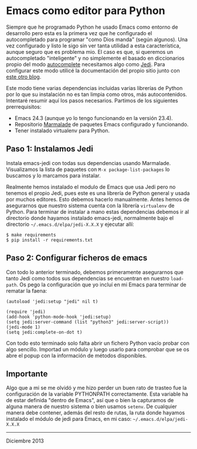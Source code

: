 # Emacs como editor para Python


Siempre que he programado Python he usado Emacs como entorno de desarrollo pero
esta es la primera vez que he configurado el autocompletado para programar "como
Dios manda" (según algunos). Una vez configurado y listo le sigo sin ver tanta
utilidad a esta característica, aunque seguro que es problema mio. El caso es
que, si queremos un autocompletado "inteligente" y no simplemente el basado en
diccionarios propio del modo [autocomplete](http://www.emacswiki.org/emacs/AutoComplete) necesitamos algo como [Jedi](https://github.com/davidhalter/jedi). Para
configurar este modo utilicé la documentación del propio sitio junto con [este
otro blog](http://www.alandmoore.com/blog/2013/07/31/python-code-completion-in-emacs-at-last/). 

Este modo tiene varias dependencias incluidas varias librerías de Python por lo
que su instalación no es tan limpia como otros, más autocontenidos. Intentaré
resumir aquí los pasos necesarios. Partimos de los siguientes prerrequisitos:

-   Emacs 24.3 (aunque yo lo tengo funcionando en la versión 23.4).
-   Repositorio [Marmalade](http://marmalade-repo.org/) de paquetes Emacs configurado y funcionando.
-   Tener instalado virtualenv para Python.

## Paso 1: Instalamos Jedi

Instala emacs-jedi con todas sus dependencias usando Marmalade. Visualizamos la
lista de paquetes con `M-x package-list-packages` lo buscamos y lo marcamos para
instalar.

Realmente hemos instalado el modulo de Emacs que usa Jedi pero no tenemos el
propio Jedi, pues este es una librería de Python general y usada por muchos
editores. Esto debemos hacerlo manualmente. Antes hemos de asegurarnos que
nuestro sistema cuenta con la librería `virtualenv` de Python. Para terminar de
instalar a mano estas dependencias debemos ir al directorio donde hayamos
instalado emacs-jedi, normalmente bajo el directorio `~/.emacs.d/elpa/jedi-X.X.X` y
ejecutar allí:

    $ make requirements
    $ pip install -r requirements.txt

## Paso 2: Configurar ficheros de emacs

Con todo lo anterior terminado, debemos primeramente asegurarnos que tanto Jedi
como todos sus dependencias se encuentran en nuestro `load-path`. Os pego la
configuración que yo incluí en mi Emacs para terminar de rematar la faena:

    (autoload 'jedi:setup "jedi" nil t) 
    
    (require 'jedi)
    (add-hook 'python-mode-hook 'jedi:setup)
    (setq jedi:server-command (list "python3" jedi:server-script))
    (jedi-mode 1)
    (setq jedi:complete-on-dot t)

Con todo esto terminado solo falta abrir un fichero Python vacío probar con algo
sencillo. Importad un módulo y luego usarlo para comprobar que se os abre el
popup con la información de métodos disponibles.

## Importante

Algo que a mi se me olvidó y me hizo perder un buen rato de trasteo fue la
configuración de la variable PYTHONPATH correctamente. Esta variable ha de estar
definida "dentro de Emacs", así que o bien la capturamos de alguna manera de
nuestro sistema o bien usamos `setenv`. De cualquier manera debe contener,
además del resto de rutas, la ruta donde hayamos instalado el módulo de jedi
para Emacs, en mi caso: `~/.emacs.d/elpa/jedi-X.X.X`


---

Diciembre 2013
